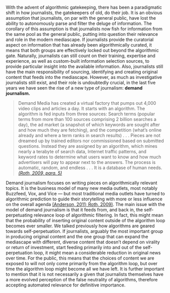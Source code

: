 With the advent of algorithmic gatekeeping, there has been a paradigmatic shift in how journalists, the gatekeepers of old, do their job. It is an obvious assumption that journalists, on par with the general public, have lost the ability to autonomously parse and filter the deluge of information. The corollary of this assumption is that journalists now fish for information from the same pool as the general public, putting into question their relevance and role in the modern mediascape. If journalists provide the curatorial aspect on information that has already been algorithmically curated, it means that both groups are effectively locked out beyond the algorithmic gate. Naturally, journalists can still count on their training, expertise and experience, as well as custom-built information selection sources, to provide particular insight into the available information. Also, journalists still have the main responsibility of sourcing, identifying and creating original content that feeds into the mediascape. However, as much as investigative journalists still exist, and their role is undoubtedly crucial, in the last five years we have seen the rise of a new type of journalism: **demand journalism.**

> Demand Media has created a virtual factory that pumps out 4,000 video clips and articles a day. It starts with an algorithm. The algorithm is fed inputs from three sources: Search terms (popular terms from more than 100 sources comprising 2 billion searches a day), the ad market (a snapshot of which keywords are sought after and how much they are fetching), and the competition (what’s online already and where a term ranks in search results) . . . Pieces are not dreamed up by trained editors nor commissioned based on submitted questions. Instead they are assigned by an algorithm, which mines nearly a terabyte of search data, Internet traffic patterns, and keyword rates to determine what users want to know and how much advertisers will pay to appear next to the answers. The process is automatic, random, and endless . . . It is a database of human needs. [_(Roth, 2009, para. 5)_](https://paperpile.com/c/BG18Wg/Kj4p/?locator_label=paragraph&locator=5)

Demand journalism focuses on writing pieces on algorithmically relevant topics. It is the business model of many new media outlets, most notably Buzzfeed, Vox, and Vice — but most traditional media outlets have turned to algorithmic prediction to guide their storytelling with more or less influence on the overall agenda [(Anderson, 2011; Roth, 2009)](https://paperpile.com/c/BG18Wg/Kj4p+Z5CK). The main issue with the model of demand journalism is that it feeds from, and back in, the self-perpetuating relevance loop of algorithmic filtering. In fact, this might mean that the probability of inserting original content outside of the algorithm loop becomes ever smaller. We talked previously how algorithms are geared towards self-perpetuation. If journalists, arguably the most important group in producing original content and the one group that can expand the mediascape with different, diverse content that doesn’t depend on virality or return of investment, start feeding primarily into and out of the self-perpetuation loop, it might mean a considerable reduction in original news over time. For the public, this means that the choices of content we are exposed to will not only come primarily from the algorithm loop, but over time the algorithm loop might become all we have left. It is further important to mention that it is not necessarily a given that journalists themselves have a more evolved perception of the false neutrality of algorithms, therefore accepting automated relevance for definitive importance.
